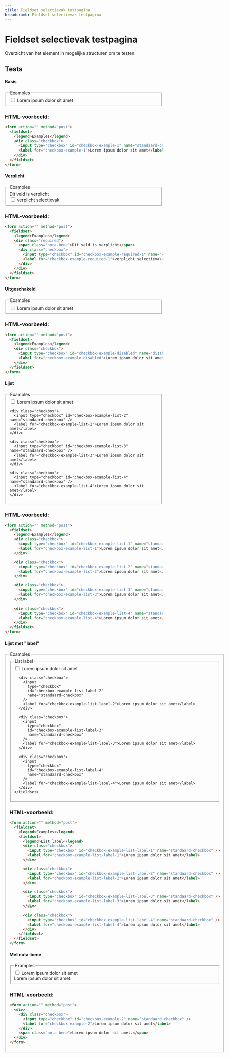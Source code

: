 ```yaml
---
title: Fieldset selectievak testpagina
breadcrumb: Fieldset selectievak testpagina
---
```


<h1 id="introduction">Fieldset selectievak testpagina</h1>

Overzicht van het element in mogelijke structuren om te testen.

<h2 id="tests">Tests</h2>

#### Basis

<form action="" method="post">
  <fieldset>
    <legend>Examples</legend>
    <div class="checkbox">
      <input type="checkbox" id="checkbox-example-1" name="standaard-checkbox" />
      <label for="checkbox-example-1">Lorem ipsum dolor sit amet</label>
    </div>
  </fieldset>
</form>

### HTML-voorbeeld:

```html
<form action="" method="post">
  <fieldset>
    <legend>Examples</legend>
    <div class="checkbox">
      <input type="checkbox" id="checkbox-example-1" name="standaard-checkbox" />
      <label for="checkbox-example-1">Lorem ipsum dolor sit amet</label>
    </div>
  </fieldset>
</form>
```

#### Verplicht

<form action="" method="post">
  <fieldset>
    <legend>Examples</legend>
    <div class="required">
      <span class="nota-bene">Dit veld is verplicht</span>
      <div class="checkbox">
        <input
          type="checkbox"
          id="checkbox-example-required-1"
          name="voorwaarden"
          required
        />
        <label for="checkbox-example-required-1">verplicht selectievak</label>
      </div>
    </div>
  </fieldset>
</form>

### HTML-voorbeeld:

```html
<form action="" method="post">
  <fieldset>
    <legend>Examples</legend>
    <div class="required">
      <span class="nota-bene">Dit veld is verplicht</span>
      <div class="checkbox">
        <input type="checkbox" id="checkbox-example-required-1" name="voorwaarden" required />
        <label for="checkbox-example-required-1">verplicht selectievak</label>
      </div>
    </div>
  </fieldset>
</form>
```

#### Uitgeschakeld

<form action="" method="post">
  <fieldset>
    <legend>Examples</legend>
    <div class="checkbox">
      <input
        type="checkbox"
        id="checkbox-example-disabled"
        name="disabled-checkbox"
        disabled
      />
      <label for="checkbox-example-disabled">Lorem ipsum dolor sit amet</label>
    </div>
  </fieldset>
</form>

### HTML-voorbeeld:

```html
<form action="" method="post">
  <fieldset>
    <legend>Examples</legend>
    <div class="checkbox">
      <input type="checkbox" id="checkbox-example-disabled" name="disabled-checkbox" disabled />
      <label for="checkbox-example-disabled">Lorem ipsum dolor sit amet</label>
    </div>
  </fieldset>
</form>
```

#### Lijst

<form action="" method="post">
  <fieldset>
    <legend>Examples</legend>
    <div class="checkbox">
      <input type="checkbox" id="checkbox-example-list-1" name="standaard-checkbox" />
      <label for="checkbox-example-list-1">Lorem ipsum dolor sit amet</label>
    </div>

    <div class="checkbox">
      <input type="checkbox" id="checkbox-example-list-2" name="standaard-checkbox" />
      <label for="checkbox-example-list-2">Lorem ipsum dolor sit amet</label>
    </div>

    <div class="checkbox">
      <input type="checkbox" id="checkbox-example-list-3" name="standaard-checkbox" />
      <label for="checkbox-example-list-3">Lorem ipsum dolor sit amet</label>
    </div>

    <div class="checkbox">
      <input type="checkbox" id="checkbox-example-list-4" name="standaard-checkbox" />
      <label for="checkbox-example-list-4">Lorem ipsum dolor sit amet</label>
    </div>

  </fieldset>
</form>

### HTML-voorbeeld:

```html
<form action="" method="post">
  <fieldset>
    <legend>Examples</legend>
    <div class="checkbox">
      <input type="checkbox" id="checkbox-example-list-1" name="standaard-checkbox" />
      <label for="checkbox-example-list-1">Lorem ipsum dolor sit amet</label>
    </div>

    <div class="checkbox">
      <input type="checkbox" id="checkbox-example-list-2" name="standaard-checkbox" />
      <label for="checkbox-example-list-2">Lorem ipsum dolor sit amet</label>
    </div>

    <div class="checkbox">
      <input type="checkbox" id="checkbox-example-list-3" name="standaard-checkbox" />
      <label for="checkbox-example-list-3">Lorem ipsum dolor sit amet</label>
    </div>

    <div class="checkbox">
      <input type="checkbox" id="checkbox-example-list-4" name="standaard-checkbox" />
      <label for="checkbox-example-list-4">Lorem ipsum dolor sit amet</label>
    </div>
  </fieldset>
</form>
```

#### Lijst met "label"

<form action="" method="post">
  <fieldset>
    <legend>Examples</legend>
    <fieldset>
      <legend>List label</legend>
      <div class="checkbox">
        <input
          type="checkbox"
          id="checkbox-example-list-label-1"
          name="standaard-checkbox"
        />
        <label for="checkbox-example-list-label-1">Lorem ipsum dolor sit amet</label>
      </div>

      <div class="checkbox">
        <input
          type="checkbox"
          id="checkbox-example-list-label-2"
          name="standaard-checkbox"
        />
        <label for="checkbox-example-list-label-2">Lorem ipsum dolor sit amet</label>
      </div>

      <div class="checkbox">
        <input
          type="checkbox"
          id="checkbox-example-list-label-3"
          name="standaard-checkbox"
        />
        <label for="checkbox-example-list-label-3">Lorem ipsum dolor sit amet</label>
      </div>

      <div class="checkbox">
        <input
          type="checkbox"
          id="checkbox-example-list-label-4"
          name="standaard-checkbox"
        />
        <label for="checkbox-example-list-label-4">Lorem ipsum dolor sit amet</label>
      </div>
    </fieldset>

  </fieldset>
</form>

### HTML-voorbeeld:

```html
<form action="" method="post">
  <fieldset>
    <legend>Examples</legend>
    <fieldset>
      <legend>List label</legend>
      <div class="checkbox">
        <input type="checkbox" id="checkbox-example-list-label-1" name="standaard-checkbox" />
        <label for="checkbox-example-list-label-1">Lorem ipsum dolor sit amet</label>
      </div>

      <div class="checkbox">
        <input type="checkbox" id="checkbox-example-list-label-2" name="standaard-checkbox" />
        <label for="checkbox-example-list-label-2">Lorem ipsum dolor sit amet</label>
      </div>

      <div class="checkbox">
        <input type="checkbox" id="checkbox-example-list-label-3" name="standaard-checkbox" />
        <label for="checkbox-example-list-label-3">Lorem ipsum dolor sit amet</label>
      </div>

      <div class="checkbox">
        <input type="checkbox" id="checkbox-example-list-label-4" name="standaard-checkbox" />
        <label for="checkbox-example-list-label-4">Lorem ipsum dolor sit amet</label>
      </div>
    </fieldset>
  </fieldset>
</form>
```

#### Met nota-bene

<form action="" method="post">
  <fieldset>
    <legend>Examples</legend>
    <div>
      <div class="checkbox">
        <input type="checkbox" id="checkbox-example-2" name="standaard-checkbox" />
        <label for="checkbox-example-2">Lorem ipsum dolor sit amet</label>
      </div>
      <span class="nota-bene">Lorem ipsum dolor sit amet.</span>
    </div>
  </fieldset>
</form>

### HTML-voorbeeld:

```html
<form action="" method="post">
  <div>
    <div class="checkbox">
      <input type="checkbox" id="checkbox-example-2" name="standaard-checkbox" />
      <label for="checkbox-example-2">Lorem ipsum dolor sit amet</label>
    </div>
    <span class="nota-bene">Lorem ipsum dolor sit amet.</span>
  </div>
</form>
```
